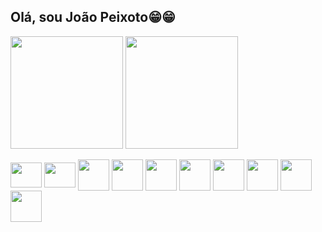 ## Olá, sou João Peixoto😁😁

<div>
  <a "https://github.com/JaoVitorPeixoto/JaoVitorPeixoto">
    <img height="180em" align="center" src="https://github-readme-stats.vercel.app/api/?username=JaoVitorPeixoto&include_all_commits=true&count_private=true&show_icons=true&locale=pt-br&theme=radical" />
    <img height="180em" align="center" src="https://github-readme-stats.vercel.app/api/top-langs/?username=JaoVitorPeixoto&layout=compact&locale=pt-br&theme=radical" />
  </a>
</div>

<br/>

<div style="display:inline_block">
  <img align="center" width="50" height="40" src="https://cdn.jsdelivr.net/gh/devicons/devicon@latest/icons/dotnetcore/dotnetcore-original.svg" />
  <img align="center" width="50" height="40" src="https://cdn.jsdelivr.net/gh/devicons/devicon@latest/icons/csharp/csharp-original.svg" />
  <img align="center" width="50" src="https://cdn.jsdelivr.net/gh/devicons/devicon@latest/icons/java/java-original-wordmark.svg" />
  <img align="center" width="50" src="https://cdn.jsdelivr.net/gh/devicons/devicon@latest/icons/php/php-original.svg" />
  <img align="center" width="50" src="https://cdn.jsdelivr.net/gh/devicons/devicon@latest/icons/python/python-original-wordmark.svg" />
  <img align="center" width="50" src="https://cdn.jsdelivr.net/gh/devicons/devicon@latest/icons/microsoftsqlserver/microsoftsqlserver-original-wordmark.svg" />
  <img align="center" width="50" src="https://cdn.jsdelivr.net/gh/devicons/devicon@latest/icons/mysql/mysql-original-wordmark.svg" />
  <img align="center" width="50" src="https://cdn.jsdelivr.net/gh/devicons/devicon@latest/icons/html5/html5-original-wordmark.svg" />
  <img align="center" width="50" src="https://cdn.jsdelivr.net/gh/devicons/devicon@latest/icons/css3/css3-original-wordmark.svg" />
  <img align="center" width="50" src="https://cdn.jsdelivr.net/gh/devicons/devicon@latest/icons/javascript/javascript-original.svg" />
</div>

